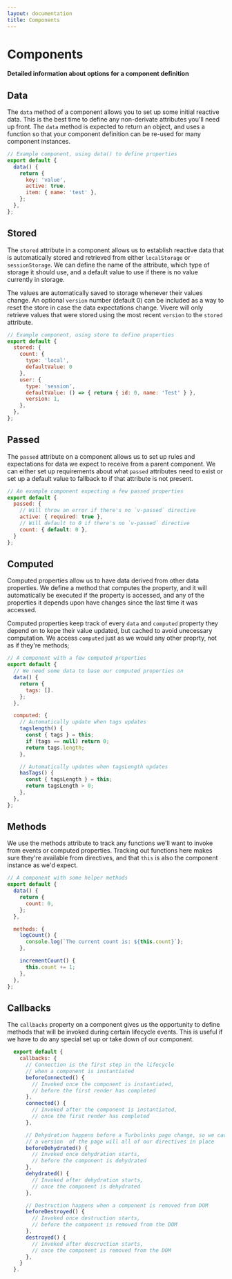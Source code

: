 ```yaml
---
layout: documentation
title: Components
---
```


# Components

#### Detailed information about options for a component definition

## Data

The `data` method of a component allows you to set up some initial reactive data. This is the best time to define any non-derivate attributes you'll need up front. The `data` method is expected to return an object, and uses a function so that your component definition can be re-used for many component instances.

```js
// Example component, using data() to define properties
export default {
  data() {
    return {
      key: 'value',
      active: true.
      item: { name: 'test' },
    };
  },
};
```

## Stored

The `stored` attribute in a component allows us to establish reactive data that is automatically stored and retrieved from either `localStorage` or `sessionStorage`. We can define the name of the attribute, which type of storage it should use, and a default value to use if there is no value currently in storage.

The values are automatically saved to storage whenever their values change. An optional `version` number (default 0) can be included as a way to reset the store in case the data expectations change. Vivere will only retrieve values that were stored using the most recent `version` to the `stored` attribute.

```js
// Example component, using store to define properties
export default {
  stored: {
    count: {
      type: 'local',
      defaultValue: 0
    },
    user: {
      type: 'session',
      defaultValue: () => { return { id: 0, name: 'Test' } },
      version: 1,
    },
  },
};
```

## Passed

The `passed` attribute on a component allows us to set up rules and expectations for data we expect to receive from a parent component. We can either set up requirements about what `passed` attributes need to exist or set up a default value to fallback to if that attribute is not present.

```js
// An example component expecting a few passed properties
export default {
  passed: {
    // Will throw an error if there's no `v-passed` directive
    active: { required: true },
    // Will default to 0 if there's no `v-passed` directive
    count: { default: 0 },
  }
};
```

## Computed

Computed properties allow us to have data derived from other data properties. We define a method that computes the property, and it will automatically be executed if the property is accessed, and any of the properties it depends upon have changes since the last time it was accessed.

Computed properties keep track of every `data` and `computed` property they depend on to kepe their value updated, but cached to avoid unecessary computation. We access `computed` just as we would any other proprty, not as if they're methods;

```js
// A component with a few computed properties
export default {
  // We need some data to base our computed properties on
  data() {
    return {
      tags: [].
    };
  },

  computed: {
    // Automatically update when tags updates
    tagslength() {
      const { tags } = this;
      if (tags == null) return 0;
      return tags.length;
    },

    // Automatically updates when tagsLength updates
    hasTags() {
      const { tagsLength } = this;
      return tagsLength > 0;
    },
  },
};
```

## Methods

We use the methods attribute to track any functions we'll want to invoke from events or computed properties. Tracking out functions here makes sure they're available from directives, and that `this` is also the component instance as we'd expect.

```js
// A component with some helper methods
export default {
  data() {
    return {
      count: 0,
    };
  },

  methods: {
    logCount() {
      console.log(`The current count is: ${this.count}`);
    },

    incrementCount() {
      this.count += 1;
    },
  },
};
```

## Callbacks

The `callbacks` property on a component gives us the opportunity to define methods that will be invoked during certain lifecycle events. This is useful if we have to do any special set up or take down of our component.

```js
  export default {
    callbacks: {
      // Connection is the first step in the lifecycle
      // when a component is instantiated
      beforeConnected() {
        // Invoked once the component is instantiated,
        // before the first render has completed
      },
      connected() {
        // Invoked after the component is instantiated,
        // once the first render has completed
      },

      // Dehydration happens before a Turbolinks page change, so we cache
      // a version  of the page will all of our directives in place
      beforeDehydrated() {
        // Invoked once dehydration starts,
        // before the component is dehydrated
      },
      dehydrated() {
        // Invoked after dehydration starts,
        // once the component is dehydrated
      },

      // Destruction happens when a component is removed from DOM
      beforeDestroyed() {
        // Invoked once destruction starts,
        // before the component is removed from the DOM
      },
      destroyed() {
        // Invoked after descruction starts,
        // once the component is removed from the DOM
      },
    }
  }.
```
